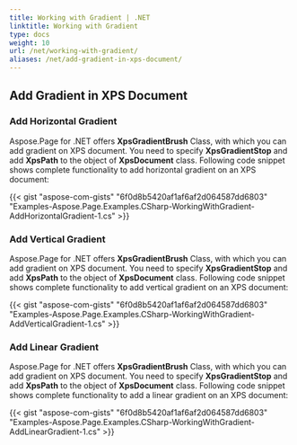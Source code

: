 ```yaml
---
title: Working with Gradient | .NET
linktitle: Working with Gradient
type: docs
weight: 10
url: /net/working-with-gradient/
aliases: /net/add-gradient-in-xps-document/
---
```


## **Add Gradient in XPS Document**

### **Add Horizontal Gradient**
Aspose.Page for .NET offers **XpsGradientBrush** Class, with which you can add gradient on XPS document. You need to specify **XpsGradientStop** and add **XpsPath** to the object of **XpsDocument** class. Following code snippet shows complete functionality to add horizontal gradient on an XPS document:



{{< gist "aspose-com-gists" "6f0d8b5420af1af6af2d064587dd6803" "Examples-Aspose.Page.Examples.CSharp-WorkingWithGradient-AddHorizontalGradient-1.cs" >}}
### **Add Vertical Gradient**
Aspose.Page for .NET offers **XpsGradientBrush** Class, with which you can add gradient on XPS document. You need to specify **XpsGradientStop** and add **XpsPath** to the object of **XpsDocument** class. Following code snippet shows complete functionality to add vertical gradient on an XPS document:



{{< gist "aspose-com-gists" "6f0d8b5420af1af6af2d064587dd6803" "Examples-Aspose.Page.Examples.CSharp-WorkingWithGradient-AddVerticalGradient-1.cs" >}}
### **Add Linear Gradient**
Aspose.Page for .NET offers **XpsGradientBrush** Class, with which you can add gradient on XPS document. You need to specify **XpsGradientStop** and add **XpsPath** to the object of **XpsDocument** class. Following code snippet shows complete functionality to add a linear gradient on an XPS document:

{{< gist "aspose-com-gists" "6f0d8b5420af1af6af2d064587dd6803" "Examples-Aspose.Page.Examples.CSharp-WorkingWithGradient-AddLinearGradient-1.cs" >}}

